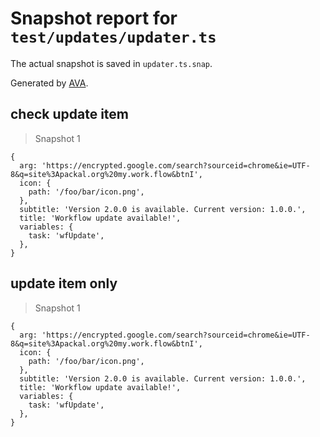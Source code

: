 # Snapshot report for `test/updates/updater.ts`

The actual snapshot is saved in `updater.ts.snap`.

Generated by [AVA](https://ava.li).

## check update item

> Snapshot 1

    {
      arg: 'https://encrypted.google.com/search?sourceid=chrome&ie=UTF-8&q=site%3Apackal.org%20my.work.flow&btnI',
      icon: {
        path: '/foo/bar/icon.png',
      },
      subtitle: 'Version 2.0.0 is available. Current version: 1.0.0.',
      title: 'Workflow update available!',
      variables: {
        task: 'wfUpdate',
      },
    }

## update item only

> Snapshot 1

    {
      arg: 'https://encrypted.google.com/search?sourceid=chrome&ie=UTF-8&q=site%3Apackal.org%20my.work.flow&btnI',
      icon: {
        path: '/foo/bar/icon.png',
      },
      subtitle: 'Version 2.0.0 is available. Current version: 1.0.0.',
      title: 'Workflow update available!',
      variables: {
        task: 'wfUpdate',
      },
    }
